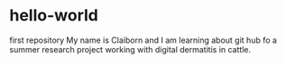 # hello-world
first repository
My name is Claiborn and I am learning about git hub fo a summer research project working with digital dermatitis in cattle. 
